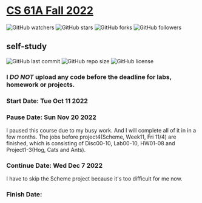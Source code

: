 # [CS 61A Fall 2022](https://cs61a.org)

![GitHub watchers](https://img.shields.io/github/watchers/xuyanshi/cs61a?style=social) 
![GitHub stars](https://img.shields.io/github/stars/xuyanshi/cs61a?style=social) 
![GitHub forks](https://img.shields.io/github/forks/xuyanshi/cs61a?style=social) 
![GitHub followers](https://img.shields.io/github/followers/xuyanshi?style=social)

## self-study

![GitHub last commit](https://img.shields.io/github/last-commit/xuyanshi/cs61a?style=flat-square) 
![GitHub repo size](https://img.shields.io/github/repo-size/xuyanshi/cs61a?style=flat-square) 
![GitHub license](https://img.shields.io/github/license/xuyanshi/cs61a?style=flat-square)

<!--
[![LastCommit](https://img.shields.io/github/last-commit/xuyanshi/cs61a?style=flat-square)](https://github.com/xuyanshi/cs61a)
![GitHub language count](https://img.shields.io/github/languages/count/xuyanshi/cs61a) 
-->

### **I *DO NOT* upload any code before the deadline for labs, homework or projects.**

### Start Date:   Tue Oct 11 2022

### Pause Date:   Sun Nov 20 2022
I paused this course due to my busy work. And I will complete all of it in in a few months. The jobs before project4(Scheme, Week11, Fri 11/4) are finished, which is consisting of Disc00-10, Lab00-10, HW01-08 and Project1-3(Hog, Cats and Ants).

### Continue Date:   Wed Dec 7 2022
I have to skip the Scheme project because it's too difficult for me now.
### Finish Date:   
